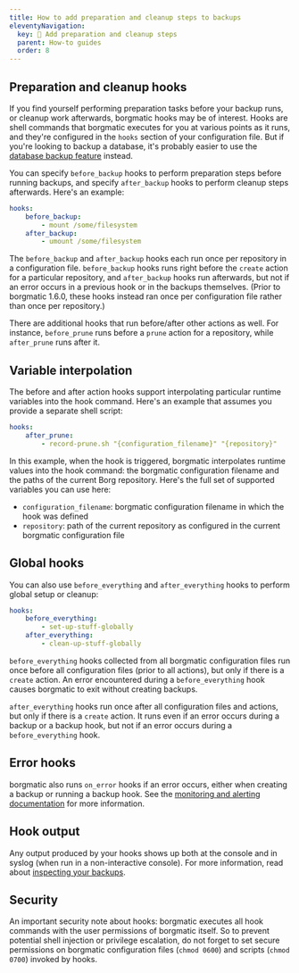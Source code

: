 ```yaml
---
title: How to add preparation and cleanup steps to backups
eleventyNavigation:
  key: 🧹 Add preparation and cleanup steps
  parent: How-to guides
  order: 8
---
```

## Preparation and cleanup hooks

If you find yourself performing preparation tasks before your backup runs, or
cleanup work afterwards, borgmatic hooks may be of interest. Hooks are shell
commands that borgmatic executes for you at various points as it runs, and
they're configured in the `hooks` section of your configuration file. But if
you're looking to backup a database, it's probably easier to use the [database
backup
feature](https://torsion.org/borgmatic/docs/how-to/backup-your-databases/)
instead.

You can specify `before_backup` hooks to perform preparation steps before
running backups, and specify `after_backup` hooks to perform cleanup steps
afterwards. Here's an example:

```yaml
hooks:
    before_backup:
        - mount /some/filesystem
    after_backup:
        - umount /some/filesystem
```

The `before_backup` and `after_backup` hooks each run once per repository in a
configuration file. `before_backup` hooks runs right before the `create`
action for a particular repository, and `after_backup` hooks run afterwards,
but not if an error occurs in a previous hook or in the backups themselves.
(Prior to borgmatic 1.6.0, these hooks instead ran once per configuration file
rather than once per repository.)

There are additional hooks that run before/after other actions as well. For
instance, `before_prune` runs before a `prune` action for a repository, while
`after_prune` runs after it.

## Variable interpolation

The before and after action hooks support interpolating particular runtime
variables into the hook command. Here's an example that assumes you provide a
separate shell script:

```yaml
hooks:
    after_prune:
        - record-prune.sh "{configuration_filename}" "{repository}"
```

In this example, when the hook is triggered, borgmatic interpolates runtime
values into the hook command: the borgmatic configuration filename and the
paths of the current Borg repository. Here's the full set of supported
variables you can use here:

 * `configuration_filename`: borgmatic configuration filename in which the
   hook was defined
 * `repository`: path of the current repository as configured in the current
   borgmatic configuration file

## Global hooks

You can also use `before_everything` and `after_everything` hooks to perform
global setup or cleanup:

```yaml
hooks:
    before_everything:
        - set-up-stuff-globally
    after_everything:
        - clean-up-stuff-globally
```

`before_everything` hooks collected from all borgmatic configuration files run
once before all configuration files (prior to all actions), but only if there
is a `create` action. An error encountered during a `before_everything` hook
causes borgmatic to exit without creating backups.

`after_everything` hooks run once after all configuration files and actions,
but only if there is a `create` action. It runs even if an error occurs during
a backup or a backup hook, but not if an error occurs during a
`before_everything` hook.

## Error hooks

borgmatic also runs `on_error` hooks if an error occurs, either when creating
a backup or running a backup hook. See the [monitoring and alerting
documentation](https://torsion.org/borgmatic/docs/how-to/monitor-your-backups/)
for more information.

## Hook output

Any output produced by your hooks shows up both at the console and in syslog
(when run in a non-interactive console). For more information, read about <a
href="https://torsion.org/borgmatic/docs/how-to/inspect-your-backups/">inspecting
your backups</a>.

## Security

An important security note about hooks: borgmatic executes all hook commands
with the user permissions of borgmatic itself. So to prevent potential shell
injection or privilege escalation, do not forget to set secure permissions
on borgmatic configuration files (`chmod 0600`) and scripts (`chmod 0700`)
invoked by hooks.
